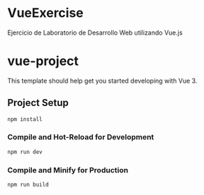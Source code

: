 # VueExercise

Ejercicio de Laboratorio de Desarrollo Web utilizando Vue.js

# vue-project

This template should help get you started developing with Vue 3.

## Project Setup

```sh
npm install
```

### Compile and Hot-Reload for Development

```sh
npm run dev
```

### Compile and Minify for Production

```sh
npm run build
```
